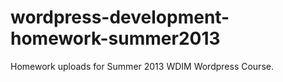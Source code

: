 wordpress-development-homework-summer2013
=========================================

Homework uploads for Summer 2013 WDIM Wordpress Course. 
